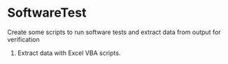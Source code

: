 # SoftwareTest
Create some scripts to run software tests and extract data from output for verification

1. Extract data with Excel VBA scripts.
